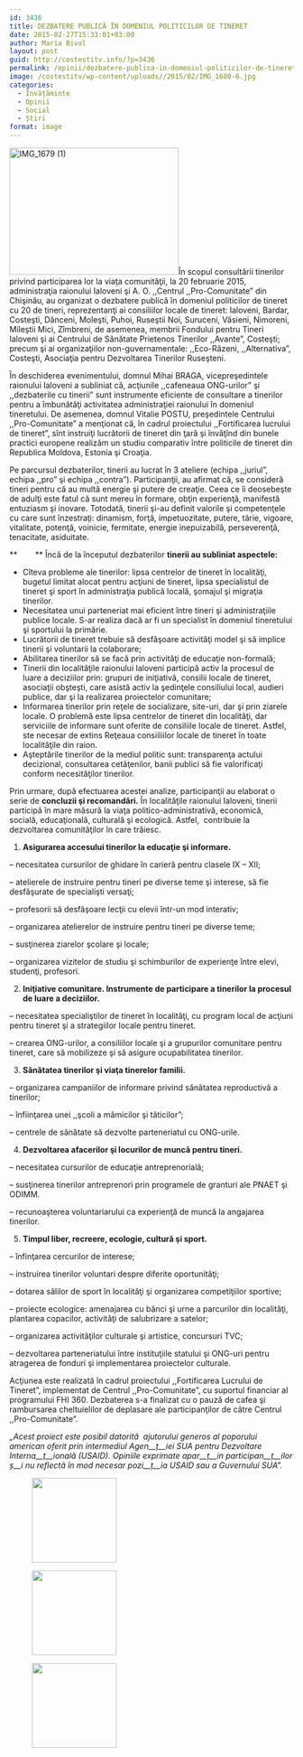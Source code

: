 ```yaml
---
id: 3436
title: DEZBATERE PUBLICĂ ÎN DOMENIUL POLITICILOR DE TINERET
date: 2015-02-27T15:33:01+03:00
author: Maria Bivol
layout: post
guid: http://costestitv.info/?p=3436
permalink: /opinii/dezbatere-publica-in-domeniul-politicilor-de-tineret/
image: /costestitv/wp-content/uploads//2015/02/IMG_1680-6.jpg
categories:
  - Învățăminte
  - Opinii
  - Social
  - Știri
format: image
---
```

[<img class="alignleft size-medium wp-image-3437" src="/costestitv/wp-content/uploads//2015/02/IMG_1679-1.jpg" alt="IMG_1679 (1)" width="300" height="225" srcset="/costestitv/wp-content/uploads//2015/02/IMG_1679-1.jpg 300w, /costestitv/wp-content/uploads//2015/02/IMG_1679-1.jpg 1024w, /costestitv/wp-content/uploads//2015/02/IMG_1679-1.jpg 45w" sizes="(max-width: 300px) 100vw, 300px" />](/costestitv/wp-content/uploads//2015/02/IMG_1679-1.jpg)În scopul consultării tinerilor privind participarea lor la viaţa comunităţii, la 20 februarie 2015, administraţia raionului Ialoveni şi A. O. ,,Centrul ,,Pro-Comunitate” din Chişinău, au organizat o dezbatere publică în domeniul politicilor de tineret cu 20 de tineri, reprezentanţi ai consiliilor locale de tineret: Ialoveni, Bardar, Costeşti, Dănceni, Moleşti, Puhoi, Ruseştii Noi, Suruceni, Văsieni, Nimoreni, Mileştii Mici, Zîmbreni, de asemenea, membrii Fondului pentru Tineri Ialoveni şi ai Centrului de Sănătate Prietenos Tinerilor ,,Avante”, Costeşti; precum şi ai organizaţiilor non-guvernamentale: ,,Eco-Răzeni, ,,Alternativa”, Costeşti, Asociaţia pentru Dezvoltarea Tinerilor Ruseşteni.

În deschiderea evenimentului, domnul Mihai BRAGA, vicepreşedintele raionului Ialoveni a subliniat că, acţiunile ,,cafeneaua ONG-urilor” şi ,,dezbaterile cu tinerii” sunt instrumente eficiente de consultare a tinerilor pentru a îmbunătăţi activitatea administraţiei raionului în domeniul tineretului. De asemenea, domnul Vitalie POSTU, preşedintele Centrului ,,Pro-Comunitate” a menţionat că, în cadrul proiectului ,,Fortificarea lucrului de tineret”, sînt instruiţi lucrătorii de tineret din ţară şi învăţînd din bunele practici europene realizăm un studiu comparativ între politicile de tineret din Republica Moldova, Estonia şi Croaţia.

Pe parcursul dezbaterilor, tinerii au lucrat în 3 ateliere (echipa ,,juriul”, echipa ,,pro” şi echipa ,,contra”). Participanţii, au afirmat că, se consideră tineri pentru că au multă energie şi putere de creaţie. Ceea ce îi deosebeşte de adulţi este fatul că sunt mereu în formare, obţin experienţă, manifestă entuziasm şi inovare. Totodată, tinerii şi-au definit valorile şi competenţele cu care sunt înzestraţi: dinamism, forţă, impetuozitate, putere, tărie, vigoare, vitalitate, potenţă, voinicie, fermitate, energie inepuizabilă, perseverenţă, tenacitate, asiduitate.

**        ** Încă de la începutul dezbaterilor **tinerii au subliniat aspectele:**

  * Cîteva probleme ale tinerilor: lipsa centrelor de tineret în localităţi, bugetul limitat alocat pentru acţiuni de tineret, lipsa specialistul de tineret şi sport în administraţia publică locală, şomajul şi migraţia tinerilor.
  * Necesitatea unui parteneriat mai eficient între tineri şi administraţiile publice locale. S-ar realiza dacă ar fi un specialist în domeniul tineretului şi sportului la primărie.
  * Lucrătorii de tineret trebuie să desfăşoare activităţi model şi să implice tinerii şi voluntarii la colaborare;
  * Abilitarea tinerilor să se facă prin activităţi de educaţie non-formală;
  * Tinerii din localităţile raionului Ialoveni participă activ la procesul de luare a deciziilor prin: grupuri de iniţiativă, consilii locale de tineret, asociaţii obşteşti, care asistă activ la şedinţele consiliului local, audieri publice, dar şi la realizarea proiectelor comunitare;
  * Informarea tinerilor prin reţele de socializare, site-uri, dar şi prin ziarele locale. O problemă este lipsa centrelor de tineret din localităţi, dar serviciile de informare sunt oferite de consiliile locale de tineret. Astfel, ste necesar de extins Reţeaua consiiliilor locale de tineret în toate localităţile din raion.
  * Aşteptările tinerilor de la mediul politic sunt: transparenţa actului decizional, consultarea cetăţenilor, banii publici să fie valorificaţi conform necesităţilor tinerilor.

Prin urmare, după efectuarea acestei analize, participanţii au elaborat o serie de **concluzii şi recomandări.** În localităţile raionului Ialoveni, tinerii participă în mare măsură la viaţa politico-administrativă, economică, socială, educaţională, culturală şi ecologică. Astfel,  contribuie la dezvoltarea comunităţilor în care trăiesc.

  1.  **Asigurarea accesului tinerilor la educaţie şi informare.** 

&#8211; necesitatea cursurilor de ghidare în carieră pentru clasele IX – XII;

&#8211; atelierele de instruire pentru tineri pe diverse teme şi interese, să fie desfăşurate de specialişti versaţi;

&#8211; profesorii să desfăşoare lecţii cu elevii într-un mod interativ;

&#8211; organizarea atelierelor de instruire pentru tineri pe diverse teme;

&#8211; susţinerea ziarelor şcolare şi locale;

&#8211; organizarea vizitelor de studiu şi schimburilor de experienţe între elevi, studenţi, profesori.

<ol start="2">
  <li>
    <strong> Iniţiative comunitare. Instrumente de participare a tinerilor la procesul de luare a deciziilor. </strong>
  </li>
</ol>

&#8211; necesitatea specialiştilor de tineret în localităţi, cu program local de acţiuni pentru tineret şi a strategiilor locale pentru tineret.

&#8211; crearea ONG-urilor, a consiliilor locale şi a grupurilor comunitare pentru tineret, care să mobilizeze şi să asigure ocupabilitatea tinerilor.

<ol start="3">
  <li>
    <strong> Sănătatea tinerilor şi viaţa tinerelor familii. </strong>
  </li>
</ol>

&#8211; organizarea campaniilor de informare privind sănătatea reproductivă a tinerilor;

&#8211; înfiinţarea unei ,,şcoli a mămicilor şi tăticilor”;

&#8211; centrele de sănătate să dezvolte parteneriatul cu ONG-urile.

<ol start="4">
  <li>
    <strong> Dezvoltarea afacerilor şi locurilor de muncă pentru tineri. </strong>
  </li>
</ol>

&#8211; necesitatea cursurilor de educaţie antreprenorială;

&#8211; susţinerea tinerilor antreprenori prin programele de granturi ale PNAET şi ODIMM.

&#8211; recunoaşterea voluntariarului ca experienţă de muncă la angajarea tinerilor.

<ol start="5">
  <li>
    <strong> Timpul liber, recreere, ecologie, cultură şi sport. </strong>
  </li>
</ol>

&#8211; înfinţarea cercurilor de interese;

&#8211; instruirea tinerilor voluntari despre diferite oportunităţi;

&#8211; dotarea sălilor de sport în localităţi şi organizarea competiţiilor sportive;

&#8211; proiecte ecologice: amenajarea cu bănci şi urne a parcurilor din localităţi, plantarea copacilor, activităţi de salubrizare a satelor;

&#8211; organizarea activităţilor culturale şi artistice, concursuri TVC;

&#8211; dezvoltarea parteneriatului între instituţiile statului şi ONG-uri pentru atragerea de fonduri şi implementarea proiectelor culturale.

Acţiunea este realizată în cadrul proiectului ,,Fortificarea Lucrului de Tineret”, implementat de Centrul ,,Pro-Comunitate”, cu suportul financiar al programului FHI 360. Dezbaterea s-a finalizat cu o pauză de cafea şi rambursarea cheltuielilor de deplasare ale participanţilor de către Centrul ,,Pro-Comunitate”.

_„Acest proiect este posibil datorită  ajutorului generos al poporului american oferit prin intermediul Agen__ț__iei SUA pentru Dezvoltare Interna__ț__ională (USAID). Opiniile exprimate apar__ț__in participan__ț__ilor_ _ș__i nu reflectă în mod necesar pozi__ț__ia USAID sau a Guvernului SUA”._

<div id='gallery-23' class='gallery galleryid-3436 gallery-columns-3 gallery-size-thumbnail'>
  <figure class='gallery-item'> 
  
  <div class='gallery-icon landscape'>
    <a href='/costestitv/opinii/dezbatere-publica-in-domeniul-politicilor-de-tineret/attachment/img_1669/'><img width="150" height="150" src="/costestitv/wp-content/uploads//2015/02/IMG_1669.jpg" class="attachment-thumbnail size-thumbnail" alt="" /></a>
  </div></figure><figure class='gallery-item'> 
  
  <div class='gallery-icon landscape'>
    <a href='/costestitv/opinii/dezbatere-publica-in-domeniul-politicilor-de-tineret/attachment/img_1673/'><img width="150" height="150" src="/costestitv/wp-content/uploads//2015/02/IMG_1673.jpg" class="attachment-thumbnail size-thumbnail" alt="" /></a>
  </div></figure><figure class='gallery-item'> 
  
  <div class='gallery-icon landscape'>
    <a href='/costestitv/opinii/dezbatere-publica-in-domeniul-politicilor-de-tineret/attachment/img_1680-6/'><img width="150" height="150" src="/costestitv/wp-content/uploads//2015/02/IMG_1680-6.jpg" class="attachment-thumbnail size-thumbnail" alt="" /></a>
  </div></figure>
</div>